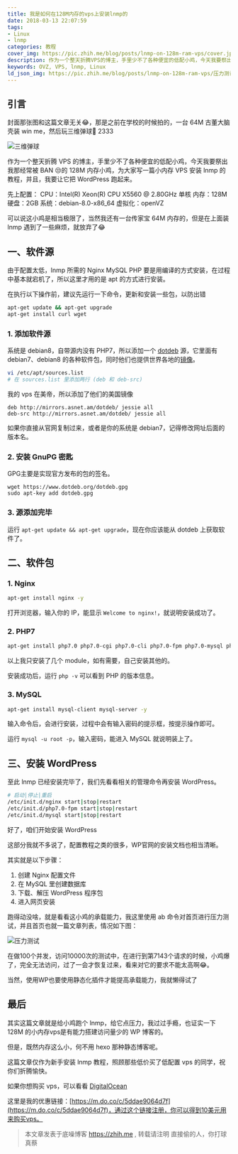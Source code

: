 ```yaml
---
title: 我是如何在128M内存的vps上安装lnmp的
date: 2018-03-13 22:07:59
tags: 
- Linux
- lnmp
categories: 教程
cover_img: https://pic.zhih.me/blog/posts/lnmp-on-128m-ram-vps/cover.jpg
description: 作为一个整天折腾VPS的博主，手里少不了各种便宜的低配小鸡，今天我要祭出我那经常被BAN😒的128M内存小鸡，为大家写一篇小内存VPS安装lnmp的教程，并且，我要让它把WordPress跑起来，由于配置太低 ...
keywords: OVZ, VPS, lnmp, Linux
ld_json_img: https://pic.zhih.me/blog/posts/lnmp-on-128m-ram-vps/压力测试.jpg
---
```


## 引言

封面那张图和这篇文章无关😂，那是之前在学校的时候拍的，一台 64M 古董大脑壳装 win me，然后玩三维弹球🤪 2333

![三维弹球](https://pic.zhih.me/blog/posts/lnmp-on-128m-ram-vps/winme.jpg)

作为一个整天折腾 VPS 的博主，手里少不了各种便宜的低配小鸡，今天我要祭出我那经常被 BAN 😒的 128M 内存小鸡，为大家写一篇小内存 VPS 安装 lnmp 的教程，并且，我要让它把 WordPress 跑起来。

先上配置：
CPU：Intel(R) Xeon(R) CPU X5560 @ 2.80GHz 单核
内存：128M
硬盘：2GB
系统：debian-8.0-x86_64
虚拟化：openVZ

可以说这小鸡是相当极限了，当然我还有一台传家宝 64M 内存的，但是在上面装 lnmp 遇到了一些麻烦，就放弃了😂

## 一、软件源

由于配置太低，lnmp 所需的 Nginx MySQL PHP 要是用编译的方式安装，在过程中基本就宕机了，所以这里才用的是 apt 的方式进行安装。

在执行以下操作前，建议先运行一下命令，更新和安装一些包，以防出错

```bash
apt-get update && apt-get upgrade
apt-get install curl wget
```

### 1. 添加软件源

系统是 debian8，自带源内没有 PHP7，所以添加一个 [dotdeb](http://www.dotdeb.org) 源，它里面有 debian7、debian8 的各种软件包，同时他们也提供世界各地的[镜像](https://www.dotdeb.org/mirrors/)。

```bash
vi /etc/apt/sources.list
# 在 sources.list 里添加两行 (deb 和 deb-src)
```

我的 vps 在美帝，所以添加了他们的美国镜像

```
deb http://mirrors.asnet.am/dotdeb/ jessie all
deb-src http://mirrors.asnet.am/dotdeb/ jessie all
```

如果你直接从官网复制过来，或者是你的系统是 debian7，记得修改网址后面的版本名。

### 2. 安装 GnuPG 密匙

GPG主要是实现官方发布的包的签名。

```
wget https://www.dotdeb.org/dotdeb.gpg
sudo apt-key add dotdeb.gpg
```

### 3. 源添加完毕

运行 `apt-get update && apt-get upgrade`，现在你应该能从 dotdeb 上获取软件了。

## 二、软件包

### 1. Nginx

```bash
apt-get install nginx -y
```

打开浏览器，输入你的 IP，能显示 `Welcome to nginx!`，就说明安装成功了。

### 2. PHP7

```bash
apt-get install php7.0 php7.0-cgi php7.0-cli php7.0-fpm php7.0-mysql php7.0-odbc php7.0-opcache -y
```

以上我只安装了几个 module，如有需要，自己安装其他的。

安装成功后，运行 `php -v` 可以看到 PHP 的版本信息。

### 3. MySQL

```bash
apt-get install mysql-client mysql-server -y
```

输入命令后，会进行安装，过程中会有输入密码的提示框，按提示操作即可。

运行 `mysql -u root -p`，输入密码，能进入 MySQL 就说明装上了。

## 三、安装 WordPress

至此 lnmp 已经安装完毕了，我们先看看相关的管理命令再安装 WordPress。

```bash
# 启动|停止|重启
/etc/init.d/nginx start|stop|restart
/etc/init.d/php7.0-fpm start|stop|restart
/etc/init.d/mysql start|stop|restart
```

好了，咱们开始安装 WordPress 

这部分我就不多说了，配置教程之类的很多，WP官网的安装文档也相当清晰。

其实就是以下步骤：

1. 创建 Nginx 配置文件
2. 在 MySQL 里创建数据库
3. 下载、解压 WordPress 程序包
4. 进入网页安装

跑得动没啥，就是看看这小鸡的承载能力，我这里使用 ab 命令对首页进行压力测试，并且首页也就一篇文章列表，情况如下图：

![压力测试](https://pic.zhih.me/blog/posts/lnmp-on-128m-ram-vps/压力测试.jpg)

在做100个并发，访问10000次的测试中，在进行到第7143个请求的时候，小鸡爆了，完全无法访问，过了一会才恢复过来，看来对它的要求不能太高啊😂。

当然，使用WP也要使用静态化插件才能提高承载能力，我就懒得试了

## 最后

其实这篇文章就是给小鸡跑个 lnmp，给它点压力，我过过手瘾，也证实一下 128M 的小内存vps是有能力搭建访问量少的 WP 博客的。

但是，既然内存这么小，何不用 hexo 那种静态博客呢。

这篇文章仅作为新手安装 lnmp 教程，照顾那些低价买了低配置 vps 的同学，祝你们折腾愉快。

如果你想购买 vps，可以看看 [DigitalOcean](https://m.do.co/c/5ddae9064d7f)

这里是我的优惠链接：[https://m.do.co/c/5ddae9064d7f](https://m.do.co/c/5ddae9064d7f)，通过这个链接注册，你可以得到10美元用来购买vps。

>本文章发表于底噪博客 https://zhih.me , 转载请注明
>直接偷的人，你打球真蔡
